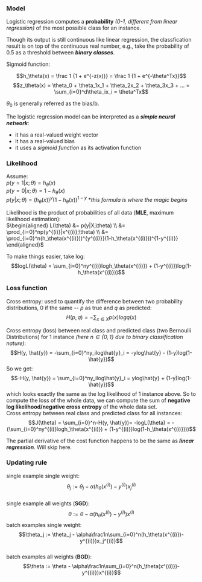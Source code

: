 ### Model  
Logistic regression computes a __probability__ _(0-1, different from linear regression)_ of the most possible class for an instance.  

Though its output is still continuous like linear regression, the classfication result is on top of the continuous real number, e.g., take the probability of 0.5 as a threshold between *__binary classes__*.  

Sigmoid function:  

$$h_\theta(x) = \frac 1 {1 + e^{-z(x)}} = \frac 1 {1 + e^{-\theta^Tx}}$$
$$z_\theta(x) = \theta_0 + \theta_1x_1 + \theta_2x_2 + \theta_3x_3 + ... = \sum_{i=0}^d\theta_ix_i = \theta^Tx$$   

$\theta_0$ is generally referred as the bias/b.  

The logistic regression model can be interpreted as a *__simple neural network__*:  
- it has a real-valued weight vector  
- it has a real-valued bias  
- it uses a _sigmoid function_ as its activation function  

### Likelihood  
Assume:  
$p(y=1|x;\theta) = h_\theta(x)$  
$p(y=0|x;\theta) = 1 - h_\theta(x)$  
$p(y|x;\theta) = (h_\theta(x))^y(1-h_\theta(x))^{1-y}$  **this formula is where the magic begins*

Likelihood is the product of probabilities of all data (__MLE__, maximum likelihood estimation):  
$\begin{aligned}
L(\theta) &= p(y|X;\theta) \\
          &= \prod_{i=0}^np(y^{(i)}|x^{(i)};\theta) \\
          &= \prod_{i=0}^n(h_\theta(x^{(i)}))^{y^{(i)}}(1-h_\theta(x^{(i)}))^{1-y^{(i)}}
\end{aligned}$

To make things easier, take log:  
$$logL(\theta) = \sum_{i=0}^ny^{(i)}logh_\theta(x^{(i)}) + (1-y^{(i)})log(1-h_\theta(x^{(i)}))$$

### Loss function  
Cross entropy: used to quantify the difference between two probability distributions, 0 if the same -- $p$ as true and $q$ as predicted:  
$$H(p, q) = -\sum_{x \in X}p(x)logq(x)$$

Cross entropy (loss) between real class and predicted class (two Bernoulii Distributions) for 1 instance *(here $n \in \{0, 1\}$ due to binary classification nature)*:  
$$H(y, \hat{y}) = -\sum_{i=0}^ny_ilog\hat{y}_i = -ylog\hat{y} - (1-y)log(1-\hat{y})$$
So we get:  
$$-H(y, \hat{y}) = \sum_{i=0}^ny_ilog\hat{y}_i = ylog\hat{y} + (1-y)log(1-\hat{y})$$
which looks exactly the same as the log likelihood of 1 instance above. So to compute the loss of the whole data, we can compute the sum of __negative log likelihood/negative cross entropy__ of the whole data set.  
Cross entropy between real class and predicted class for all instances:  
$$J(\theta) = \sum_{i=0}^n-H(y, \hat{y})= -logL(\theta) = -(\sum_{i=0}^ny^{(i)}logh_\theta(x^{(i)}) + (1-y^{(i)})log(1-h_\theta(x^{(i)})))$$

The partial derivative of the cost function happens to be the same as *__linear regression__*. Will skip here.

### Updating rule  
single example single weight:  
$$\theta_j := \theta_j - \alpha(h_\theta(x^{(i)})-y^{(i)})x_j^{(i)}$$  
single example all weights (__SGD__):  
$$\theta := \theta - \alpha(h_\theta(x^{(i)})-y^{(i)})x^{(i)}$$
batch examples single weight:  
$$\theta_j := \theta_j - \alpha\frac1n\sum_{i=0}^n(h_\theta(x^{(i)})-y^{(i)})x_j^{(i)}$$  
batch examples all weights (__BGD__):  
$$\theta := \theta - \alpha\frac1n\sum_{i=0}^n(h_\theta(x^{(i)})-y^{(i)})x^{(i)}$$